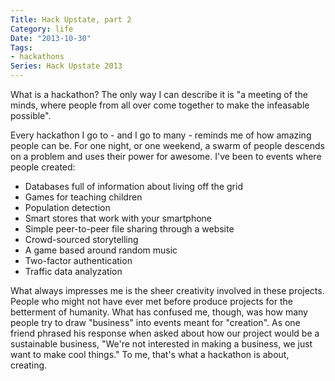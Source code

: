 ```yaml
---
Title: Hack Upstate, part 2
Category: life
Date: "2013-10-30"
Tags:
- hackathons
Series: Hack Upstate 2013
---
```


What is a hackathon?
The only way I can describe it is "a meeting of the minds, where people from all over come together to make the infeasable possible".

Every hackathon I go to - and I go to many - reminds me of how amazing people can be. For one night, or one weekend, a swarm of people descends on a problem and uses their power for awesome. I've been to events where people created:

 - Databases full of information about living off the grid
 - Games for teaching children
 - Population detection
 - Smart stores that work with your smartphone
 - Simple peer-to-peer file sharing through a website
 - Crowd-sourced storytelling
 - A game based around random music
 - Two-factor authentication
 - Traffic data analyzation

What always impresses me is the sheer creativity involved in these projects. People who might not have ever met before produce projects for the betterment of humanity.
What has confused me, though, was how many people try to draw "business" into events meant for "creation". As one friend phrased his response when asked about how our project would be a sustainable business, "We're not interested in making a business, we just want to make cool things." To me, that's what a hackathon is about, creating.

